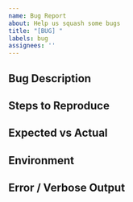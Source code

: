 ```yaml
---
name: Bug Report
about: Help us squash some bugs
title: "[BUG] "
labels: bug
assignees: ''
---
```


## Bug Description
<!-- What went wrong? Keep it short & clean -->

## Steps to Reproduce
<!-- Give some background if needed, like:
- What were you trying to do?
- Where did you get stuck?
- What happened next? -->

## Expected vs Actual
<!-- 
- Expected: What you thought would happen
- Actual: What actually happened
-->

## Environment
<!-- 
- OS: [e.g. Ubuntu 22.04]
- DE/WM: [e.g. GNOME, KDE, i3]
- Parch: `parch --version`
- Rust: `rustc --version` (if applicable)
-->

## Error / Verbose Output
<!-- Paste logs or error output here -->

